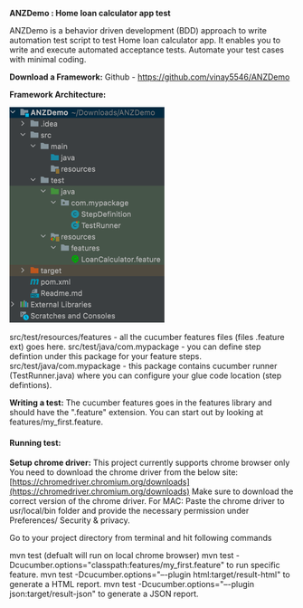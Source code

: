 **ANZDemo : Home loan calculator app test**

ANZDemo is a behavior driven development (BDD) approach to write automation test script to test Home loan calculator app.
It enables you to write and execute automated acceptance tests.
Automate your test cases with minimal coding.

**Download a Framework:** 
Github - https://github.com/vinay5546/ANZDemo



**Framework Architecture:**

![img.png](img.png)

src/test/resources/features - all the cucumber features files (files .feature ext) goes here.
src/test/java/com.mypackage - you can define step defintion under this package for your feature steps.
src/test/java/com.mypackage - this package contains cucumber runner (TestRunner.java) where you can configure your glue code location (step defintions).

**Writing a test:**
The cucumber features goes in the features library and should have the ".feature" extension.
You can start out by looking at features/my_first.feature.

#### **Running test:**

**Setup chrome driver:** This project currently supports chrome browser only
You need to download the chrome driver from the below site:
[https://chromedriver.chromium.org/downloads](https://chromedriver.chromium.org/downloads)
Make sure to download the correct version of the chrome driver.
For MAC: Paste the chrome driver to usr/local/bin folder and provide the necessary permission 
under Preferences/ Security & privacy.

Go to your project directory from terminal and hit following commands

mvn test (defualt will run on local chrome browser)
mvn test -Dcucumber.options="classpath:features/my_first.feature" to run specific feature.
mvn test -Dcucumber.options="–-plugin html:target/result-html" to generate a HTML report.
mvn test -Dcucumber.options="–-plugin json:target/result-json" to generate a JSON report.
